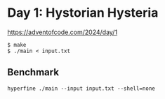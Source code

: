 # Day 1: Hystorian Hysteria

<https://adventofcode.com/2024/day/1>

```shell
$ make
$ ./main < input.txt
```

## Benchmark

```shell
hyperfine ./main --input input.txt --shell=none
```
